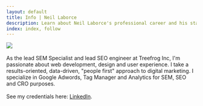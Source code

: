 ```yaml
---
layout: default
title: Info | Neil Laborce
description: Learn about Neil Laborce's professional career and his start into SEO.
index: index, follow
---
```

<img src="{{ site.baseurl }}/images/neillaborce-info.png">
<br>
<br>As the lead SEM Specialist and lead SEO engineer at Treefrog Inc, I'm passionate about web development, design and user experience. I take a results-oriented, data-driven, "people first" approach to digital marketing. I specialize in Google Adwords, Tag Manager and Analytics for SEM, SEO and CRO purposes. 
<br>
<br>See my credentials here: <a href="https://ca.linkedin.com/in/rnlaborce">LinkedIn</a>.
<br>
<br>
